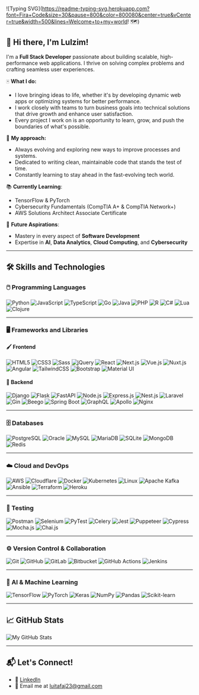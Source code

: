 ![Typing SVG](https://readme-typing-svg.herokuapp.com?font=Fira+Code&size=30&pause=800&color=800080&center=true&vCenter=true&width=500&lines=Welcome+to+my+world! 🗺️)
## 👋 Hi there, I'm Lulzim!

I'm a **Full Stack Developer** passionate about building scalable, high-performance web applications. I thrive on solving complex problems and crafting seamless user experiences.

🀄 **What I do:**
- I love bringing ideas to life, whether it's by developing dynamic web apps or optimizing systems for better performance.
- I work closely with teams to turn business goals into technical solutions that drive growth and enhance user satisfaction.
- Every project I work on is an opportunity to learn, grow, and push the boundaries of what's possible.

🎱 **My approach:**
- Always evolving and exploring new ways to improve processes and systems.
- Dedicated to writing clean, maintainable code that stands the test of time.
- Constantly learning to stay ahead in the fast-evolving tech world.

📚 **Currently Learning**:  
- TensorFlow & PyTorch  
- Cybersecurity Fundamentals (CompTIA A+ & CompTIA Network+)  
- AWS Solutions Architect Associate Certificate  

💾 **Future Aspirations**:  
- Mastery in every aspect of **Software Development**  
- Expertise in **AI**, **Data Analytics**, **Cloud Computing**, and **Cybersecurity**  

---

## 🛠️ Skills and Technologies

### 🖱️ Programming Languages
![Python](https://img.shields.io/badge/Python-3776AB?style=for-the-badge&logo=python&logoColor=white) ![JavaScript](https://img.shields.io/badge/JavaScript-F7DF1E?style=for-the-badge&logo=javascript&logoColor=black) ![TypeScript](https://img.shields.io/badge/TypeScript-3178C6?style=for-the-badge&logo=typescript&logoColor=white) ![Go](https://img.shields.io/badge/Go-00ADD8?style=for-the-badge&logo=go&logoColor=white) ![Java](https://img.shields.io/badge/Java-007396?style=for-the-badge&logo=java&logoColor=white) ![PHP](https://img.shields.io/badge/PHP-777BB4?style=for-the-badge&logo=php&logoColor=white) ![R](https://img.shields.io/badge/R-276DC3?style=for-the-badge&logo=r&logoColor=white) ![C#](https://img.shields.io/badge/C%23-239120?style=for-the-badge&logo=c-sharp&logoColor=white) ![Lua](https://img.shields.io/badge/Lua-2C2D72?style=for-the-badge&logo=lua&logoColor=white) ![Clojure](https://img.shields.io/badge/Clojure-4E1B31?style=for-the-badge&logo=clojure&logoColor=white)

---

### 🖥️ Frameworks and Libraries

#### 🖌️ Frontend
![HTML5](https://img.shields.io/badge/HTML5-E34F26?style=for-the-badge&logo=html5&logoColor=white) ![CSS3](https://img.shields.io/badge/CSS3-1572B6?style=for-the-badge&logo=css3&logoColor=white) ![Sass](https://img.shields.io/badge/Sass-CC6699?style=for-the-badge&logo=sass&logoColor=white) ![jQuery](https://img.shields.io/badge/jQuery-0769AD?style=for-the-badge&logo=jquery&logoColor=white) ![React](https://img.shields.io/badge/React-61DAFB?style=for-the-badge&logo=react&logoColor=black) ![Next.js](https://img.shields.io/badge/Next.js-000000?style=for-the-badge&logo=nextdotjs&logoColor=white) ![Vue.js](https://img.shields.io/badge/Vue.js-4FC08D?style=for-the-badge&logo=vue.js&logoColor=white) ![Nuxt.js](https://img.shields.io/badge/Nuxt.js-00C58E?style=for-the-badge&logo=nuxtdotjs&logoColor=white) ![Angular](https://img.shields.io/badge/Angular-DD0031?style=for-the-badge&logo=angular&logoColor=white) ![TailwindCSS](https://img.shields.io/badge/TailwindCSS-06B6D4?style=for-the-badge&logo=tailwindcss&logoColor=white) ![Bootstrap](https://img.shields.io/badge/Bootstrap-06B6D4?style=for-the-badge&logo=bootstrap&logoColor=white) ![Material UI](https://img.shields.io/badge/Material%20UI-0081CB?style=for-the-badge&logo=mui&logoColor=white) 

#### 🔧 Backend
![Django](https://img.shields.io/badge/Django-092E20?style=for-the-badge&logo=django&logoColor=white) ![Flask](https://img.shields.io/badge/Flask-000000?style=for-the-badge&logo=flask&logoColor=white) ![FastAPI](https://img.shields.io/badge/FastAPI-009688?style=for-the-badge&logo=fastapi&logoColor=white) ![Node.js](https://img.shields.io/badge/Node.js-339933?style=for-the-badge&logo=nodedotjs&logoColor=white) ![Express.js](https://img.shields.io/badge/Express.js-404D59?style=for-the-badge&logo=express&logoColor=white) ![Nest.js](https://img.shields.io/badge/Nest.js-E0234E?style=for-the-badge&logo=nestjs&logoColor=white) ![Laravel](https://img.shields.io/badge/Laravel-FF2D20?style=for-the-badge&logo=laravel&logoColor=white) ![Gin](https://img.shields.io/badge/Gin-00ADD8?style=for-the-badge&logo=go&logoColor=white) ![Beego](https://img.shields.io/badge/Beego-00B8D9?style=for-the-badge&logo=beego&logoColor=white) ![Spring Boot](https://img.shields.io/badge/Spring%20Boot-6DB33F?style=for-the-badge&logo=springboot&logoColor=white) ![GraphQL](https://img.shields.io/badge/GraphQL-E10098?style=for-the-badge&logo=graphql&logoColor=white) ![Apollo](https://img.shields.io/badge/Apollo-311C87?style=for-the-badge&logo=apollo-graphql&logoColor=white) ![Nginx](https://img.shields.io/badge/Nginx-009639?style=for-the-badge&logo=nginx&logoColor=white)

---

### 🗄️ Databases
![PostgreSQL](https://img.shields.io/badge/PostgreSQL-336791?style=for-the-badge&logo=postgresql&logoColor=white) ![Oracle](https://img.shields.io/badge/Oracle-F80000?style=for-the-badge&logo=oracle&logoColor=white) ![MySQL](https://img.shields.io/badge/MySQL-4479A1?style=for-the-badge&logo=mysql&logoColor=white) ![MariaDB](https://img.shields.io/badge/MariaDB-003545?style=for-the-badge&logo=mariadb&logoColor=white) ![SQLite](https://img.shields.io/badge/SQLite-003B57?style=for-the-badge&logo=sqlite&logoColor=white) ![MongoDB](https://img.shields.io/badge/MongoDB-4EA94B?style=for-the-badge&logo=mongodb&logoColor=white) ![Redis](https://img.shields.io/badge/Redis-DC382D?style=for-the-badge&logo=redis&logoColor=white)

---

### ☁️ Cloud and DevOps
![AWS](https://img.shields.io/badge/AWS-232F3E?style=for-the-badge&logo=amazon-aws&logoColor=white) ![Cloudflare](https://img.shields.io/badge/Cloudflare-F38020?style=for-the-badge&logo=cloudflare&logoColor=white) ![Docker](https://img.shields.io/badge/Docker-2496ED?style=for-the-badge&logo=docker&logoColor=white) ![Kubernetes](https://img.shields.io/badge/Kubernetes-326CE5?style=for-the-badge&logo=kubernetes&logoColor=white) ![Linux](https://img.shields.io/badge/Linux-FCC624?style=for-the-badge&logo=linux&logoColor=black) ![Apache Kafka](https://img.shields.io/badge/Apache%20Kafka-231F20?style=for-the-badge&logo=apache-kafka&logoColor=white) ![Ansible](https://img.shields.io/badge/Ansible-EE0000?style=for-the-badge&logo=ansible&logoColor=white) ![Terraform](https://img.shields.io/badge/Terraform-623CE4?style=for-the-badge&logo=terraform&logoColor=white) ![Heroku](https://img.shields.io/badge/Heroku-430098?style=for-the-badge&logo=heroku&logoColor=white)

---

### 🧪 Testing
![Postman](https://img.shields.io/badge/Postman-FF6C37?style=for-the-badge&logo=postman&logoColor=white) ![Selenium](https://img.shields.io/badge/Selenium-43B02A?style=for-the-badge&logo=selenium&logoColor=white) ![PyTest](https://img.shields.io/badge/PyTest-0A9EDC?style=for-the-badge&logo=python&logoColor=white) ![Celery](https://img.shields.io/badge/Celery-37814A?style=for-the-badge&logo=celery&logoColor=black) ![Jest](https://img.shields.io/badge/Jest-C21325?style=for-the-badge&logo=jest&logoColor=white) ![Puppeteer](https://img.shields.io/badge/Puppeteer-40B5A4?style=for-the-badge&logo=puppeteer&logoColor=white) ![Cypress](https://img.shields.io/badge/Cypress-17202C?style=for-the-badge&logo=cypress&logoColor=white) ![Mocha.js](https://img.shields.io/badge/Mocha.js-8D6748?style=for-the-badge&logo=mocha&logoColor=white) ![Chai.js](https://img.shields.io/badge/Chai.js-A30701?style=for-the-badge&logo=chai&logoColor=white)  


---

### ⚙️ Version Control & Collaboration
![Git](https://img.shields.io/badge/Git-F05032?style=for-the-badge&logo=git&logoColor=white) ![GitHub](https://img.shields.io/badge/GitHub-181717?style=for-the-badge&logo=github&logoColor=white) ![GitLab](https://img.shields.io/badge/GitLab-FCA121?style=for-the-badge&logo=gitlab&logoColor=white) ![Bitbucket](https://img.shields.io/badge/Bitbucket-0052CC?style=for-the-badge&logo=bitbucket&logoColor=white) ![GitHub Actions](https://img.shields.io/badge/GitHub%20Actions-2088FF?style=for-the-badge&logo=github-actions&logoColor=white) ![Jenkins](https://img.shields.io/badge/Jenkins-D24939?style=for-the-badge&logo=jenkins&logoColor=white)  

---

### 🧠 AI & Machine Learning
![TensorFlow](https://img.shields.io/badge/TensorFlow-FF6F00?style=for-the-badge&logo=tensorflow&logoColor=white) ![PyTorch](https://img.shields.io/badge/PyTorch-EE4C2C?style=for-the-badge&logo=pytorch&logoColor=white) ![Keras](https://img.shields.io/badge/Keras-D00000?style=for-the-badge&logo=keras&logoColor=white) ![NumPy](https://img.shields.io/badge/NumPy-013243?style=for-the-badge&logo=numpy&logoColor=white) ![Pandas](https://img.shields.io/badge/Pandas-150458?style=for-the-badge&logo=pandas&logoColor=white) ![Scikit-learn](https://img.shields.io/badge/Scikit--learn-F7931E?style=for-the-badge&logo=scikit-learn&logoColor=white) 

---

## 📈 GitHub Stats

![My GitHub Stats](https://github-readme-stats.vercel.app/api?username=LulzimTafaj&show_icons=true&hide_title=true&hide=prs&theme=radical)

---

## 📬 Let's Connect!

- 💼 [LinkedIn](https://www.linkedin.com/in/lulzim-tafaj/)
- 📧 Email me at [luitafaj23@gmail.com](mailto:luitafaj23@gmail.com)
